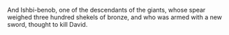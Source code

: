 And Ishbi-benob, one of the descendants of the giants, whose spear weighed three hundred shekels of bronze, and who was armed with a new sword, thought to kill David.
